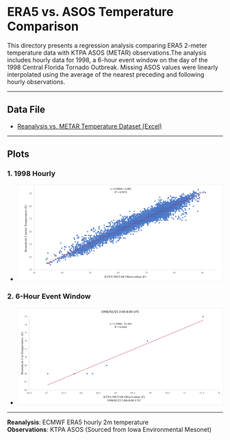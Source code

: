 # ERA5 vs. ASOS Temperature Comparison

This directory presents a regression analysis comparing ERA5 2-meter temperature data with KTPA ASOS (METAR) observations.The analysis includes hourly data for 1998, a 6-hour event window on the day of the 1998 Central Florida Tornado Outbreak. Missing ASOS values were linearly interpolated using the average of the nearest preceding and following hourly observations.

---

## Data File

- [Reanalysis vs. METAR Temperature Dataset (Excel)](Reanalysis_2mT_KTPA_1998.xlsx)

---

## Plots

### 1. 1998 Hourly

- ![Hourly Comparison](Picture1.png)

### 2. 6-Hour Event Window

- ![6-Hour Event](Picture2.png)

---

**Reanalysis**: ECMWF ERA5 hourly 2m temperature  
**Observations**: KTPA ASOS (Sourced from Iowa Environmental Mesonet)
